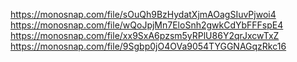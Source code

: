 https://monosnap.com/file/sOuQh9BzHydatXjmAOagSIuvPjwoi4
https://monosnap.com/file/wQoJpjMn7EloSnh2gwkCdYbFFFspE4
https://monosnap.com/file/xx9SxA6pzsm5yRPlU86Y2qrJxcwTxZ
https://monosnap.com/file/9Sgbp0jO4OVa9054TYGGNAGqzRkc16
